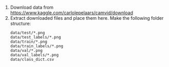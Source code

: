 1)  Download data from https://www.kaggle.com/carlolepelaars/camvid/download
2)  Extract downloaded files and place them here. Make the following folder structure:
    ```    
    data/test/*.png
    data/test_labels/*.png
    data/train/*.png
    data/train_labels/*.png
    data/val/*.png
    data/val_labels/*.png
    data/class_dict.csv
    ```
